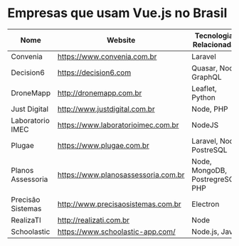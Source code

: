 # Empresas que usam Vue.js no Brasil

Nome | Website | Tecnologias Relacionadas | Cidade
------------ | ------- | ------------ | -------
Convenia | https://www.convenia.com.br | Laravel
Decision6 | https://decision6.com | Quasar, Node, GraphQL
DroneMapp | http://dronemapp.com.br | Leaflet, Python | Curitiba/PR
Just Digital | http://www.justdigital.com.br | Node, PHP
Laboratorio IMEC | https://www.laboratorioimec.com.br | NodeJS
Plugae | https://www.plugae.com.br | Laravel, Node, PostreSQL
Planos Assessoria | https://www.planosassessoria.com.br | Node, MongoDB, PostregreSQL, PHP
Precisão Sistemas | http://www.precisaosistemas.com.br | Electron
RealizaTI | http://realizati.com.br | Node
Schoolastic | https://www.schoolastic-app.com/ | Node.js, Java
